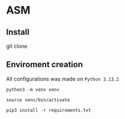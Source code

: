 # ASM


## Install

git clone 

## Enviroment creation

All configurations was made on `Python 3.13.2`

```
python3 -m venv venv

source venv/bin/activate

pip3 install -r requiroments.txt
```


